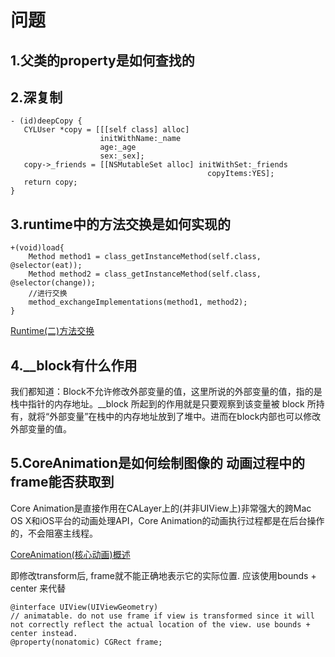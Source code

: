 # 问题

## 1.父类的property是如何查找的

## 2.深复制
```
- (id)deepCopy {
   CYLUser *copy = [[[self class] alloc]
                    initWithName:_name
                    age:_age
                    sex:_sex];
   copy->_friends = [[NSMutableSet alloc] initWithSet:_friends
                                            copyItems:YES];
   return copy;
}

```

## 3.runtime中的方法交换是如何实现的
```
+(void)load{
    Method method1 = class_getInstanceMethod(self.class, @selector(eat));
    Method method2 = class_getInstanceMethod(self.class, @selector(change));
    //进行交换
    method_exchangeImplementations(method1, method2);
}
```
[Runtime(二)方法交换](https://www.jianshu.com/p/25c62ce39ae4)

## 4.__block有什么作用
我们都知道：Block不允许修改外部变量的值，这里所说的外部变量的值，指的是栈中指针的内存地址。__block 所起到的作用就是只要观察到该变量被 block 所持有，就将“外部变量”在栈中的内存地址放到了堆中。进而在block内部也可以修改外部变量的值。

## 5.CoreAnimation是如何绘制图像的 动画过程中的frame能否获取到
Core Animation是直接作用在CALayer上的(并非UIView上)非常强大的跨Mac OS X和iOS平台的动画处理API，Core Animation的动画执行过程都是在后台操作的，不会阻塞主线程。

[CoreAnimation(核心动画)概述](https://www.jianshu.com/p/7018e61b6ee5)

即修改transform后, frame就不能正确地表示它的实际位置. 应该使用bounds + center 来代替

```
@interface UIView(UIViewGeometry)
// animatable. do not use frame if view is transformed since it will not correctly reflect the actual location of the view. use bounds + center instead.
@property(nonatomic) CGRect frame;

```


